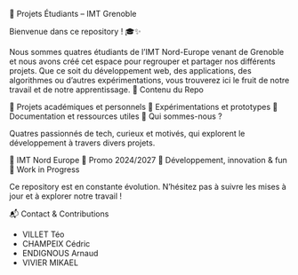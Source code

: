 🚀 Projets Étudiants – IMT Grenoble

Bienvenue dans ce repository ! 🎓✨

Nous sommes quatres étudiants de l’IMT Nord-Europe venant de Grenoble et nous avons créé cet espace pour regrouper et partager nos différents projets. Que ce soit du développement web, des applications, des algorithmes ou d’autres expérimentations, vous trouverez ici le fruit de notre travail et de notre apprentissage.
📂 Contenu du Repo

📌 Projets académiques et personnels
📌 Expérimentations et prototypes
📌 Documentation et ressources utiles
👥 Qui sommes-nous ?

Quatres passionnés de tech, curieux et motivés, qui explorent le développement à travers divers projets.

🔹 IMT Nord Europe
🔹 Promo 2024/2027
🔹 Développement, innovation & fun
🚧 Work in Progress

Ce repository est en constante évolution. N’hésitez pas à suivre les mises à jour et à explorer notre travail !

📬 Contact & Contributions
- VILLET Téo 
- CHAMPEIX Cédric
- ENDIGNOUS Arnaud
- VIVIER MIKAEL
